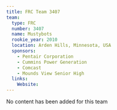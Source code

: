 ```yaml
---
title: FRC Team 3407
team:
  type: FRC
  number: 3407
  name: Mustybots
  rookie_year: 2010
  location: Arden Hills, Minnesota, USA
  sponsors:
    - Pentair Corporation
    - Cummins Power Generation
    - Comcast
    - Mounds View Senior High
  links:
    Website: 
---
```

No content has been added for this team